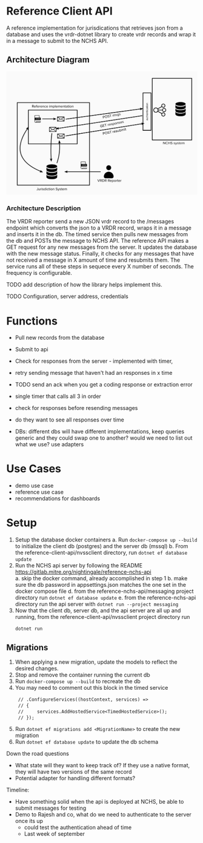 # Reference Client API
A reference implementation for jurisdications that retrieves json from a database and uses the vrdr-dotnet library to create vrdr records and wrap it in a message to submit to the NCHS API.

## Architecture Diagram 
<img src="resources/architecture.png" alt="drawing" width="750"/>  

### Architecture Description
The VRDR reporter send a new JSON vrdr record to the /messages endpoint which converts the json to a VRDR record, wraps it in a message and inserts it in the db. The timed service then pulls new messages from the db and POSTs the message to NCHS API. The reference API makes a GET request for any new messages from the server. It updates the database with the new message status. Finally, it checks for any messages that have not received a message in X amount of time and resubmits them. The service runs all of these steps in sequece every X number of seconds. The frequency is configurable.

TODO add description of how the library helps implement this.

TODO Configuration, server address, credentials

# Functions 
- Pull new records from the database
- Submit to api  
- Check for responses from the server - implemented with timer, 
- retry sending message that haven't had an responses in x time

- TODO send an ack when you get a coding response or extraction error
- single timer that calls all 3 in order
- check for responses before resending messages

- do they want to see all responses over time
- DBs: different dbs will have different implementations, keep queries generic and they could swap one to another? would we need to list out what we use? use adapters

# Use Cases
- demo use case
- reference use case
- recommendations for dashboards

# Setup
1. Setup the database docker containers
    a. Run `docker-compose up --build` to initialize the client db (postgres) and the server db (mssql)
    b. From the reference-client-api/nvssclient directory, run `dotnet ef database update` 
2. Run the NCHS api server by following the README https://gitlab.mitre.org/nightingale/reference-nchs-api   
    a. skip the docker command, already accomplished in step 1
    b. make sure the db password in appsettings.json matches the one set in the docker compose file
    d. from the reference-nchs-api/messaging project directory run `dotnet ef database update`
    e. from the reference-nchs-api directory run the api server with `dotnet run --project messaging`
3.  Now that the client db, server db, and the api server are all up and running, from the reference-client-api/nvssclient project directory run
    ```
    dotnet run
    ```
## Migrations
1. When applying a new migration, update the models to reflect the desired changes. 
2. Stop and remove the container running the current db
3. Run `docker-compose up --build` to recreate the db
4. You may need to comment out this block in the timed service 
   ```                
    // .ConfigureServices((hostContext, services) =>
    // {
    //     services.AddHostedService<TimedHostedService>();
    // });
    ```
5. Run `dotnet ef migrations add <MigrationName>` to create the new migration
6. Run `dotnet ef database update` to update the db schema

Down the road questions
- What state will they want to keep track of? If they use a native format, they will have two versions of the same record
- Potential adapter for handling different formats?

Timeline:
- Have something solid when the api is deployed at NCHS, be able to submit messages for testing
- Demo to Rajesh and co, what do we need to authenticate to the server once its up
    - could test the authentication ahead of time
    - Last week of september